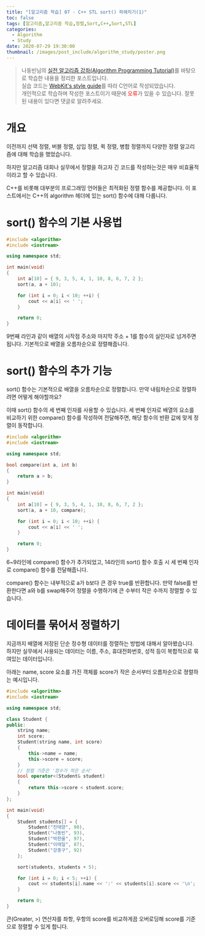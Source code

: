 ```yaml
---
title: "[알고리즘 학습] 07 - C++ STL sort() 파헤치기(1)"
toc: false
tags: [알고리즘,알고리즘 학습,정렬,Sort,C++,Sort,STL]
categories:
  - Algorithm
  - Study
date: 2020-07-29 19:30:00
thumbnail: /images/post_include/algorithm_study/poster.png
---
```

> 나동빈님의 [실전 알고리즘 강좌(Algorithm Programming Tutorial)](https://www.youtube.com/playlist?list=PLRx0vPvlEmdDHxCvAQS1_6XV4deOwfVrz)를 바탕으로 학습한 내용을 정리한 포스트입니다.  
> 실습 코드는 [WebKit's style guide](https://webkit.org/code-style-guidelines/)를 따라 C언어로 작성되었습니다.   
> 개인적으로 학습하며 작성한 포스트이기 때문에 <font color='red'>오류</font>가 있을 수 있습니다. 잘못된 내용이 있다면 댓글로 알려주세요.  

# 개요
이전까지 선택 정렬, 버블 정렬, 삽입 정렬, 퀵 정렬, 병합 정렬까지 다양한 정렬 알고리즘에 대해 학습을 했었습니다.

하지만 알고리즘 대회나 실무에서 정렬을 하고자 긴 코드를 작성하는것은 매우 비효율적이라고 할 수 있습니다.

C++를 비롯해 대부분의 프로그래밍 언어들은 최적화된 정렬 함수를 제공합니다. 이 포스트에서는 C++의 algorithm 헤더에 있는 sort() 함수에 대해 다룹니다.

# sort() 함수의 기본 사용법
```cpp
#include <algorithm>
#include <iostream>

using namespace std;

int main(void)
{
    int a[10] = { 9, 3, 5, 4, 1, 10, 8, 6, 7, 2 };
    sort(a, a + 10);

    for (int i = 0; i < 10; ++i) {
        cout << a[i] << ' ';
    }

    return 0;
}
```

9번째 라인과 같이 배열의 시작점 주소와 마지막 주소 + 1를 함수의 실인자로 넘겨주면 됩니다. 기본적으로 배열을 오름차순으로 정렬해줍니다.

# sort() 함수의 추가 기능
sort() 함수는 기본적으로 배열을 오름차순으로 정렬합니다. 만약 내림차순으로 정렬하려면 어떻게 해야할까요?

이때 sort() 함수의 세 번째 인자를 사용할 수 있습니다. 세 번째 인자로 배열의 요소를 비교하기 위한 compare() 함수를 작성하여 전달해주면, 해당 함수의 반환 값에 맞게 정렬이 동작합니다.

```cpp
#include <algorithm>
#include <iostream>

using namespace std;

bool compare(int a, int b)
{
    return a > b;
}

int main(void)
{
    int a[10] = { 9, 3, 5, 4, 1, 10, 8, 6, 7, 2 };
    sort(a, a + 10, compare);

    for (int i = 0; i < 10; ++i) {
        cout << a[i] << ' ';
    }

    return 0;
}
```

6~9라인에 compare() 함수가 추가되었고, 14라인의 sort() 함수 호출 시 세 번째 인자로 compare() 함수를 전달해줍니다.

compare() 함수는 내부적으로 a가 b보다 큰 경우 true를 반환합니다. 만약 false를 반환한다면 a와 b를 swap해주어 정렬을 수행하기에 큰 수부터 작은 수까지 정렬할 수 있습니다.

# 데이터를 묶어서 정렬하기
지금까지 배열에 저장된 단순 정수형 데이터를 정렬하는 방법에 대해서 알아봤습니다. 하지만 실무에서 사용되는 데이터는 이름, 주소, 휴대전화번호, 성적 등이 복합적으로 묶여있는 데이터입니다.

아래는 name, score 요소를 가진 객체를 score가 작은 순서부터 오름차순으로 졍렬하는 예시입니다.

```cpp
#include <algorithm>
#include <iostream>

using namespace std;

class Student {
public:
    string name;
    int score;
    Student(string name, int score)
    {
        this->name = name;
        this->score = score;
    }
    // 정렬 기준은 '점수가 작은 순서'
    bool operator<(Student& student)
    {
        return this->score < student.score;
    }
};

int main(void)
{
    Student students[] = {
        Student("진태양", 90),
        Student("나동빈", 93),
        Student("박한울", 97),
        Student("이태일", 87),
        Student("강종구", 92)
    };

    sort(students, students + 5);

    for (int i = 0; i < 5; ++i) {
        cout << students[i].name << ':' << students[i].score << '\n';
    }

    return 0;
}
```

큰(Greater, >) 연산자를 좌항, 우항의 score를 비교하게끔 오버로딩해 score를 기준으로 정렬할 수 있게 합니다.